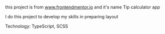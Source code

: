 this project is from www.frontendmentor.io and it's name Tip calculator app

I do this project to develop my skills in preparing layout

Technology: TypeScript, SCSS 
